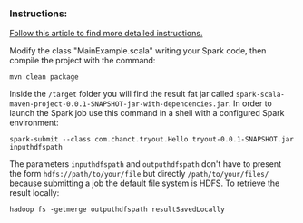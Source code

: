 ### Instructions:

[Follow this article to find more detailed instructions.](https://nosqlnocry.wordpress.com/2015/02/27/how-to-build-a-spark-fat-jar-in-scala-and-submit-a-job/)

Modify the class "MainExample.scala" writing your Spark code, then compile the project with the command:

```mvn clean package```

Inside the ```/target``` folder you will find the result fat jar called ```spark-scala-maven-project-0.0.1-SNAPSHOT-jar-with-depencencies.jar```. In order to launch the Spark job use this command in a shell with a configured Spark environment:

    spark-submit --class com.chanct.tryout.Hello tryout-0.0.1-SNAPSHOT.jar inputhdfspath


The parameters ```inputhdfspath``` and ```outputhdfspath``` don't have to present the form ```hdfs://path/to/your/file``` but directly ```/path/to/your/files/``` because submitting a job the default file system is HDFS. To retrieve the result locally:

    hadoop fs -getmerge outputhdfspath resultSavedLocally

